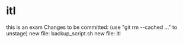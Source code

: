 # itl
this is an exam
Changes to be committed:
  (use "git rm --cached <file>..." to unstage)
        new file:   backup_script.sh
        new file:   itl
